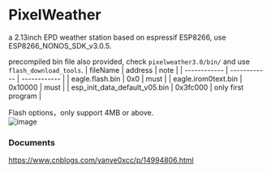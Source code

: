 # PixelWeather
a 2.13inch EPD weather station based on espressif ESP8266, use ESP8266_NONOS_SDK_v3.0.5.  

precompiled bin file also provided, check `pixelweather3.0/bin/` and use `flash_download_tools`.
| fileName  | address  | note  |
| ------------ | ------------ | ------------ |
| eagle.flash.bin  | 0x0  | must  |
| eagle.irom0text.bin  | 0x10000  | must  |
| esp_init_data_default_v05.bin  | 0x3fc000  | only first program |

Flash options，only support 4MB or above.  
![image](https://img2023.cnblogs.com/blog/1928719/202312/1928719-20231209212630858-1674974840.png)  

### Documents
https://www.cnblogs.com/yanye0xcc/p/14994806.html
